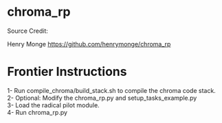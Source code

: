 # chroma_rp

Source Credit: 

Henry Monge
https://github.com/henrymonge/chroma_rp

# Frontier Instructions

1- Run compile_chroma/build_stack.sh to compile the chroma code stack.\
2- Optional: Modify the chroma_rp.py and setup_tasks_example.py\
3- Load the radical pilot module.\
4- Run chroma_rp.py
